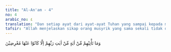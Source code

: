 ```yaml
---
title: "Al-An'am - 4"
no: 4
arabic_no: ٤
translation: "Dan setiap ayat dari ayat-ayat Tuhan yang sampai kepada mereka (orang kafir), semuanya selalu diingkarinya."
tafsir: "Allah menjelaskan sikap orang musyrik yang sama sekali tidak dapat menanggapi dan merenungkan bukti-bukti kebenaran ayat-ayat Al-Qur'an yang menjelaskan bukti-bukti keesaan Allah, hari kebangkitan dan keluasan ilmu-Nya. Bahkan mereka tidak pula merenungkan dan tidak berusaha mencari petunjuk dari tanda-tanda alamiyah yang mereka saksikan di permukaan bumi ataupun di dalam diri mereka sendiri. Semua ayat kauniyah dan ayat yang meneguhkan kenabian Muhammad, semuanya mereka tinggalkan dan dustakan. Padahal ayat-ayat itulah yang menunjukkan adanya Tuhan Yang Maha Esa yang menguasai dan mengurusi alam semesta ini dan tidak ada Tuhan yang berhak disembah kecuali Allah.\n\nSekiranya mereka tidak berpaling dari ayat-ayat Allah akibat keras kepala, atau fanatik kepada pemimpin-pemimpin mereka, tentu kebenaran akan tampak bagi mereka, dan mereka tidak akan menentang ajaran Rasulullah saw.\n\nSenada dengan ayat ini, Allah berfirman pada Surah al-Anbiya'/21: 2-3:\n\nSetiap diturunkan kepada mereka ayat-ayat yang baru dari Tuhan, mereka mendengarkannya sambil bermain-main. Hati mereka dalam keadaan lalai. (al-Anbiya'/21: 2-3)"
---
```

وَمَا تَأْتِيْهِمْ مِّنْ اٰيَةٍ مِّنْ اٰيٰتِ رَبِّهِمْ اِلَّا كَانُوْا عَنْهَا مُعْرِضِيْنَ 